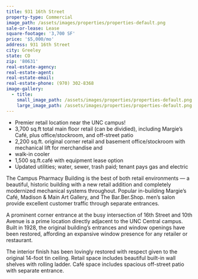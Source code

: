 ```yaml
---
title: 931 16th Street
property-type: Commercial
image_path: /assets/images/properties/properties-default.png
sale-or-lease: Lease
square-footage: '3,700 SF'
price: '$5,000/mo'
address: 931 16th Street
city: Greeley
state: CO
zip: '80631'
real-estate-agency:
real-estate-agent:
real-estate-email:
real-estate-phone: (970) 302-8368
image-gallery:
  - title:
    small_image_path: /assets/images/properties/properties-default.png
    large_image_path: /assets/images/properties/properties-default.png
---
```


* Premier retail location near the UNC campus!
* 3,700 sq.ft total main floor retail (can be dividied), including Margie’s Caf&eacute;, plus office/stockroom, and off-street patio
* 2,200 sq.ft. original corner retail and basement office/stockroom with mechanical lift for merchandise and
* walk-in cooler
* 1,500 sq.ft.caf&eacute; with equipment lease option
* Updated utilities; water, sewer, trash paid; tenant pays gas and electric

The Campus Pharmacy Building is the best of both retail environments — a beautiful, historic building with a new retail addition and completely modernized mechanical systems throughout. Popular in-building Margie’s Caf&eacute;, Madison & Main Art Gallery, and The Bar.Ber.Shop. men’s salon provide excellent customer traffic through separate entrances.

A prominent corner entrance at the busy intersection of 16th Street and 10th Avenue is a prime location directly adjacent to the UNC Central campus. Built in 1928, the original building’s entrances and window openings have been restored, affording an expansive window presence for any retailer or restaurant.

The interior finish has been lovingly restored with respect given to the original 14-foot tin ceiling. Retail space includes beautiful built-in wall shelves with rolling ladder. Caf&eacute; space includes spacious off-street patio with separate entrance.